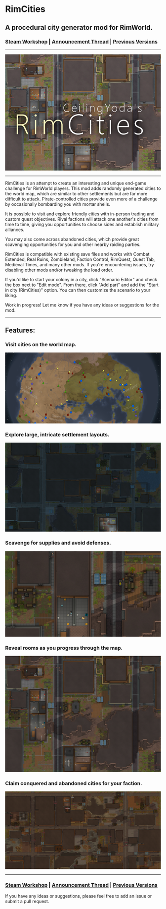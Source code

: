 # RimCities
## A procedural city generator mod for RimWorld.

### [Steam Workshop](https://steamcommunity.com/sharedfiles/filedetails/?id=1775170117) | [Announcement Thread](https://www.reddit.com/r/RimWorld/comments/c2odfh/10_rimcities_beta_release_procedural_city_map/) | [Previous Versions](https://github.com/rvanasa/rimworld-cities/releases)

---

![](About/Preview.png)

---

RimCities is an attempt to create an interesting and unique end-game challenge for RimWorld players. This mod adds randomly generated cities to the world map, which are similar to other settlements but are far more difficult to attack. Pirate-controlled cities provide even more of a challenge by occasionally bombarding you with mortar shells.

It is possible to visit and explore friendly cities with in-person trading and custom quest objectives. Rival factions will attack one another's cities from time to time, giving you opportunities to choose sides and establish military alliances.

You may also come across abandoned cities, which provide great scavenging opportunities for you and other nearby raiding parties.

RimCities is compatible with existing save files and works with Combat Extended, Real Ruins, Zombieland, Faction Control, RimQuest, Quest Tab, Medieval Times, and many other mods. If you're encountering issues, try disabling other mods and/or tweaking the load order.

If you'd like to start your colony in a city, click "Scenario Editor" and check the box next to "Edit mode". From there, click "Add part" and add the "Start in city (RimCities)" option. You can then customize the scenario to your liking.

Work in progress! Let me know if you have any ideas or suggestions for the mod.

---

## Features:

### Visit cities on the world map.
![](Docs/World1.png)

### Explore large, intricate settlement layouts.
![](Docs/Map1.png)

### Scavenge for supplies and avoid defenses.
![](Docs/Map2.png)

### Reveal rooms as you progress through the map.
![](Docs/Map3.png)

### Claim conquered and abandoned cities for your faction.
![](Docs/Map4.png)

---

### [Steam Workshop](https://steamcommunity.com/sharedfiles/filedetails/?id=1775170117) | [Announcement Thread](https://www.reddit.com/r/RimWorld/comments/c2odfh/10_rimcities_beta_release_procedural_city_map/) | [Previous Versions](https://github.com/rvanasa/rimworld-cities/releases)

If you have any ideas or suggestions, please feel free to add an issue or submit a pull request.
